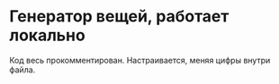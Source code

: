 # Генератор вещей, работает локально

Код весь прокомментирован. Настраивается, меняя цифры внутри файла. 